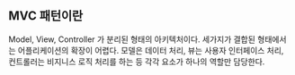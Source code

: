 ## MVC 패턴이란

Model, View, Controller 가 분리된 형태의 아키텍처이다. 세가지가 결합된 형태에서는 어플리케이션의 확장이 어렵다. 모델은 데이터 처리, 뷰는 사용자 인터페이스 처리, 컨트롤러는 비지니스 로직 처리를 하는 등 각각 요소가 하나의 역할만 담당한다.

